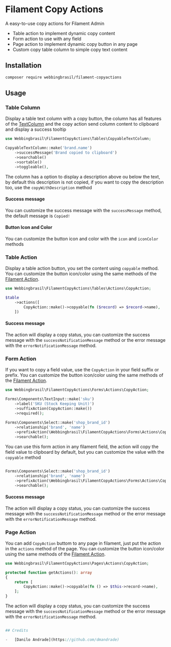 # Filament Copy Actions

A easy-to-use copy actions for Filament Admin

- Table action to implement dynamic copy content
- Form action to use with any field
- Page action to implement dynamic copy button in any page
- Custom copy table column to simple copy text content

## Installation

```bash
composer require webbingbrasil/filament-copyactions
```

## Usage

### Table Column

Display a table text column with a copy button, the column has all features of the [TextColumn](https://filamentphp.com/docs/2.x/tables/columns#text-column) and the copy action send column content to clipboard and display a success tooltip

```php
use Webbingbrasil\FilamentCopyActions\Tables\CopyableTextColumn;

CopyableTextColumn::make('brand.name')
    ->successMessage('Brand copied to clipboard')
    ->searchable()
    ->sortable()
    ->toggleable(),
```

The column has a option to display a description above ou below the text, by default this description is not copied, if you want to copy the description too, use the `copyWithDescription` method

#### Success message

You can customize the success message with the `successMessage` method, the default message is `Copied!`

#### Button Icon and Color

You can customize the button icon and color with the `icon` and `iconColor` methods

### Table Action

Display a table action button, you set the content using `copyable` method. You can customize the button icon/color using the same methods of the [Filament Action](https://filamentphp.com/docs/2.x/tables/actions#setting-a-color).

```php
use Webbingbrasil\FilamentCopyActions\Tables\Actions\CopyAction;

$table
    ->actions([
        CopyAction::make()->copyable(fn ($record) => $record->name),
    ])
```

#### Success message

The action will display a copy status, you can customize the success message with the `successNotificationMessage` method or the error message with the `errorNotificationMessage` method.


### Form Action

If you want to copy a field value, use the `CopyAction` in your field suffix or prefix. You can customize the button icon/color using the same methods of the [Filament Action](https://filamentphp.com/docs/2.x/tables/actions#setting-a-color).

```php
use Webbingbrasil\FilamentCopyActions\Forms\Actions\CopyAction;

Forms\Components\TextInput::make('sku')
    ->label('SKU (Stock Keeping Unit)')
    ->suffixAction(CopyAction::make())
    ->required();
    
Forms\Components\Select::make('shop_brand_id')
    ->relationship('brand', 'name')
    ->prefixAction(\Webbingbrasil\FilamentCopyActions\Forms\Actions\CopyAction::make())
    ->searchable();
```

You can use this form action in any filament field, the action will copy the field value to clipboard by default, but you can customize the value with the `copyable` method


```php

Forms\Components\Select::make('shop_brand_id')
    ->relationship('brand', 'name')
    ->prefixAction(\Webbingbrasil\FilamentCopyActions\Forms\Actions\CopyAction::make()->copyable(fn ($component) => $component->getOptionLabel()))
    ->searchable();
```

#### Success message

The action will display a copy status, you can customize the success message with the `successNotificationMessage` method or the error message with the `errorNotificationMessage` method.

### Page Action

You can add `CopyAction` buttom to any page in filament, just put the action in the `actions` method of the page. You can customize the button icon/color using the same methods of the [Filament Action](https://filamentphp.com/docs/2.x/tables/actions#setting-a-color).

```php
use Webbingbrasil\FilamentCopyActions\Pages\Actions\CopyAction;

protected function getActions(): array
{
    return [
        CopyAction::make()->copyable(fn () => $this->record->name),
    ];
}
```

The action will display a copy status, you can customize the success message with the `successNotificationMessage` method or the error message with the `errorNotificationMessage` method.

```php

## Credits

-   [Danilo Andrade](https://github.com/dmandrade)

